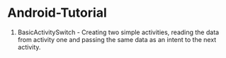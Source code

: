 # Android-Tutorial

1) BasicActivitySwitch - Creating two simple activities, reading the data from activity one and passing the same data as an intent to the next activity.
